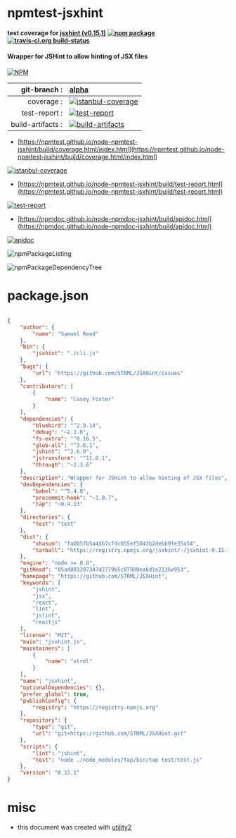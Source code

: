 # npmtest-jsxhint

#### test coverage for  [jsxhint (v0.15.1)](https://github.com/STRML/JSXHint)  [![npm package](https://img.shields.io/npm/v/npmtest-jsxhint.svg?style=flat-square)](https://www.npmjs.org/package/npmtest-jsxhint) [![travis-ci.org build-status](https://api.travis-ci.org/npmtest/node-npmtest-jsxhint.svg)](https://travis-ci.org/npmtest/node-npmtest-jsxhint)

#### Wrapper for JSHint to allow hinting of JSX files

[![NPM](https://nodei.co/npm/jsxhint.png?downloads=true&downloadRank=true&stars=true)](https://www.npmjs.com/package/jsxhint)

| git-branch : | [alpha](https://github.com/npmtest/node-npmtest-jsxhint/tree/alpha)|
|--:|:--|
| coverage : | [![istanbul-coverage](https://npmtest.github.io/node-npmtest-jsxhint/build/coverage.badge.svg)](https://npmtest.github.io/node-npmtest-jsxhint/build/coverage.html/index.html)|
| test-report : | [![test-report](https://npmtest.github.io/node-npmtest-jsxhint/build/test-report.badge.svg)](https://npmtest.github.io/node-npmtest-jsxhint/build/test-report.html)|
| build-artifacts : | [![build-artifacts](https://npmtest.github.io/node-npmtest-jsxhint/glyphicons_144_folder_open.png)](https://github.com/npmtest/node-npmtest-jsxhint/tree/gh-pages/build)|

- [https://npmtest.github.io/node-npmtest-jsxhint/build/coverage.html/index.html](https://npmtest.github.io/node-npmtest-jsxhint/build/coverage.html/index.html)

[![istanbul-coverage](https://npmtest.github.io/node-npmtest-jsxhint/build/screenCapture.buildCi.browser.%252Ftmp%252Fbuild%252Fcoverage.lib.html.png)](https://npmtest.github.io/node-npmtest-jsxhint/build/coverage.html/index.html)

- [https://npmtest.github.io/node-npmtest-jsxhint/build/test-report.html](https://npmtest.github.io/node-npmtest-jsxhint/build/test-report.html)

[![test-report](https://npmtest.github.io/node-npmtest-jsxhint/build/screenCapture.buildCi.browser.%252Ftmp%252Fbuild%252Ftest-report.html.png)](https://npmtest.github.io/node-npmtest-jsxhint/build/test-report.html)

- [https://npmdoc.github.io/node-npmdoc-jsxhint/build/apidoc.html](https://npmdoc.github.io/node-npmdoc-jsxhint/build/apidoc.html)

[![apidoc](https://npmdoc.github.io/node-npmdoc-jsxhint/build/screenCapture.buildCi.browser.%252Ftmp%252Fbuild%252Fapidoc.html.png)](https://npmdoc.github.io/node-npmdoc-jsxhint/build/apidoc.html)

![npmPackageListing](https://npmtest.github.io/node-npmtest-jsxhint/build/screenCapture.npmPackageListing.svg)

![npmPackageDependencyTree](https://npmtest.github.io/node-npmtest-jsxhint/build/screenCapture.npmPackageDependencyTree.svg)



# package.json

```json

{
    "author": {
        "name": "Samuel Reed"
    },
    "bin": {
        "jsxhint": "./cli.js"
    },
    "bugs": {
        "url": "https://github.com/STRML/JSXHint/issues"
    },
    "contributors": [
        {
            "name": "Casey Foster"
        }
    ],
    "dependencies": {
        "bluebird": "^2.9.14",
        "debug": "~2.1.0",
        "fs-extra": "^0.16.5",
        "glob-all": "^3.0.1",
        "jshint": "^2.6.0",
        "jstransform": "^11.0.1",
        "through": "~2.3.6"
    },
    "description": "Wrapper for JSHint to allow hinting of JSX files",
    "devDependencies": {
        "babel": "^5.4.0",
        "precommit-hook": "~1.0.7",
        "tap": "~0.4.13"
    },
    "directories": {
        "test": "test"
    },
    "dist": {
        "shasum": "fa005fb5a4db7cfdc055ef5043b2debb9fe35a54",
        "tarball": "https://registry.npmjs.org/jsxhint/-/jsxhint-0.15.1.tgz"
    },
    "engine": "node >= 0.8",
    "gitHead": "85ad803297347d2779b5c07980ea6d1e2136a953",
    "homepage": "https://github.com/STRML/JSXHint",
    "keywords": [
        "jshint",
        "jsx",
        "react",
        "lint",
        "jslint",
        "reactjs"
    ],
    "license": "MIT",
    "main": "jsxhint.js",
    "maintainers": [
        {
            "name": "strml"
        }
    ],
    "name": "jsxhint",
    "optionalDependencies": {},
    "prefer_global": true,
    "publishConfig": {
        "registry": "https://registry.npmjs.org"
    },
    "repository": {
        "type": "git",
        "url": "git+https://github.com/STRML/JSXHint.git"
    },
    "scripts": {
        "lint": "jshint",
        "test": "node ./node_modules/tap/bin/tap test/test.js"
    },
    "version": "0.15.1"
}
```



# misc
- this document was created with [utility2](https://github.com/kaizhu256/node-utility2)
